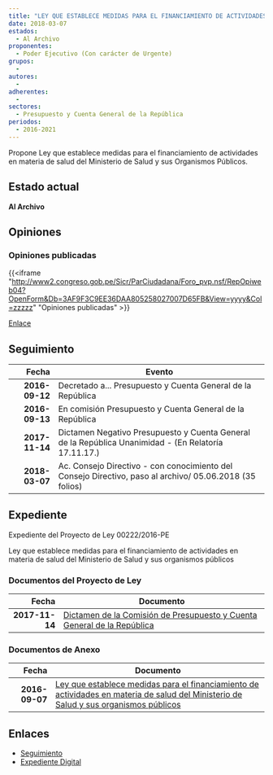 ```yaml
---
title: "LEY QUE ESTABLECE MEDIDAS PARA EL FINANCIAMIENTO DE ACTIVIDADES EN MATERIA DE SALUD DEL MINISTERIO DE SALUD Y SUS ORGANISMOS PÚBLICOS"
date: 2018-03-07
estados: 
  - Al Archivo
proponentes: 
  - Poder Ejecutivo (Con carácter de Urgente)
grupos: 
  - 
autores: 
  - 
adherentes: 
  - 
sectores: 
  - Presupuesto y Cuenta General de la República
periodos: 
  - 2016-2021
---
```


Propone Ley que establece medidas para el financiamiento de actividades en materia de salud del Ministerio de Salud y sus Organismos Públicos.


## Estado actual

**Al Archivo**

## Opiniones

### Opiniones publicadas

{{<iframe "http://www2.congreso.gob.pe/Sicr/ParCiudadana/Foro_pvp.nsf/RepOpiweb04?OpenForm&Db=3AF9F3C9EE36DAA805258027007D65FB&View=yyyy&Col=zzzzz" "Opiniones publicadas" >}}

[Enlace](http://www2.congreso.gob.pe/Sicr/ParCiudadana/Foro_pvp.nsf/RepOpiweb04?OpenForm&Db=3AF9F3C9EE36DAA805258027007D65FB&View=yyyy&Col=zzzzz)

## Seguimiento

| Fecha | Evento |
|------:|--------|
| **2016-09-12** | Decretado a... Presupuesto y Cuenta General de la República|
| **2016-09-13** | En comisión Presupuesto y Cuenta General de la República|
| **2017-11-14** | Dictamen Negativo Presupuesto y Cuenta General de la República Unanimidad - (En Relatoría 17.11.17.)|
| **2018-03-07** | Ac. Consejo Directivo - con conocimiento del Consejo Directivo, paso al archivo/ 05.06.2018 (35 folios)|


## Expediente

Expediente del Proyecto de Ley 00222/2016-PE

Ley que establece medidas para el financiamiento de actividades en materia de salud del Ministerio de Salud y sus organismos públicos


### Documentos del Proyecto de Ley

| Fecha | Documento |
|------:|--------|
| **2017-11-14** | [Dictamen de la Comisión de Presupuesto y Cuenta General de la República](http://www.leyes.congreso.gob.pe/Documentos/2016_2021/Dictamenes/Proyectos_de_Ley/00222DC17MAY20171114..pdf) |

### Documentos de Anexo

| Fecha | Documento |
|------:|--------|
| **2016-09-07** | [Ley que establece medidas para el financiamiento de actividades en materia de salud del Ministerio de Salud y sus organismos públicos](http://www.leyes.congreso.gob.pe/Documentos/2016_2021/Proyectos_de_Ley_y_de_Resoluciones_Legislativas/PL0022220160907..pdf) |

## Enlaces 

- [Seguimiento](http://www2.congreso.gob.pe/Sicr/TraDocEstProc/CLProLey2016.nsf/f7fff46988ca05b1052578e100829cc7/dfe6232681e5ddd4052581b1007876b7?OpenDocument)
- [Expediente Digital](http://www2.congreso.gob.pehttp://www2.congreso.gob.pe/Sicr/TraDocEstProc/CLProLey2016.nsf/f7fff46988ca05b1052578e100829cc7/dfe6232681e5ddd4052581b1007876b7?OpenDocument&Click=05257FB7005EB655.eb71d0cf91d8294e05256cdf006b5706/$Body/0.1C6C)
